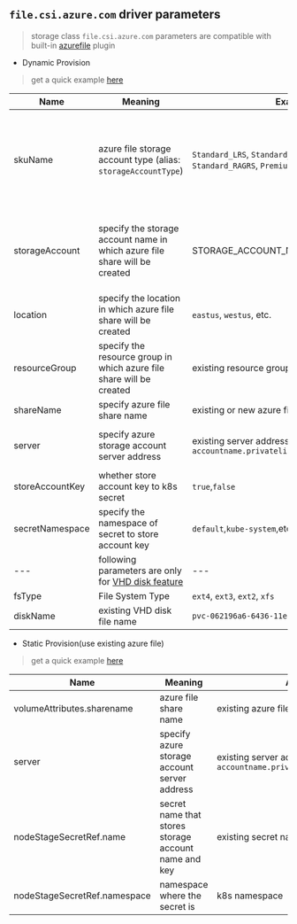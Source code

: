 ## `file.csi.azure.com` driver parameters
 > storage class `file.csi.azure.com` parameters are compatible with built-in [azurefile](https://kubernetes.io/docs/concepts/storage/volumes/#azurefile) plugin

 - Dynamic Provision
  > get a quick example [here](../deploy/example/storageclass-azurefile-csi.yaml)

Name | Meaning | Example | Mandatory | Default value 
--- | --- | --- | --- | ---
skuName | azure file storage account type (alias: `storageAccountType`) | `Standard_LRS`, `Standard_ZRS`, `Standard_GRS`, `Standard_RAGRS`, `Premium_LRS` | No | `Standard_LRS` <br><br> Note:  <br> 1. minimum file share size of Premium account type is `100GB`<br> 2.[`ZRS` account type](https://docs.microsoft.com/en-us/azure/storage/common/storage-redundancy#zone-redundant-storage) is supported in limited regions <br> 3. Premium files shares is currently only available for LRS
storageAccount | specify the storage account name in which azure file share will be created | STORAGE_ACCOUNT_NAME | No | if empty, driver will find a suitable storage account that matches `skuName` in the same resource group; if a storage account name is provided, it means that storage account must exist otherwise there would be error
location | specify the location in which azure file share will be created | `eastus`, `westus`, etc. | No | if empty, driver will use the same location name as current k8s cluster
resourceGroup | specify the resource group in which azure file share will be created | existing resource group name | No | if empty, driver will use the same resource group name as current k8s cluster
shareName | specify azure file share name | existing or new azure file name | No | if empty, driver will generate an azure file share name
server | specify azure storage account server address | existing server address, e.g. `accountname.privatelink.file.core.windows.net` | No | if empty, driver will use default `accountname.file.core.windows.net` or other sovereign cloud account address
storeAccountKey | whether store account key to k8s secret | `true`,`false` | No | `true`
secretNamespace | specify the namespace of secret to store account key | `default`,`kube-system`,etc | No | `default`
--- | following parameters are only for [VHD disk feature](../deploy/example/disk) | --- | --- |
fsType | File System Type | `ext4`, `ext3`, `ext2`, `xfs` | Yes | `ext4`
diskName | existing VHD disk file name | `pvc-062196a6-6436-11ea-ab51-9efb888c0afb.vhd` | No |

 - Static Provision(use existing azure file)
  > get a quick example [here](../deploy/example/pv-azurefile-csi.yaml)

Name | Meaning | Available Value | Mandatory | Default value
--- | --- | --- | --- | ---
volumeAttributes.sharename | azure file share name | existing azure file share name | Yes |
server | specify azure storage account server address | existing server address, e.g. `accountname.privatelink.file.core.windows.net` | No | if empty, driver will use default `accountname.file.core.windows.net` or other sovereign cloud account address
nodeStageSecretRef.name | secret name that stores storage account name and key | existing secret name |  Yes  |
nodeStageSecretRef.namespace | namespace where the secret is | k8s namespace  |  No  | `default`

